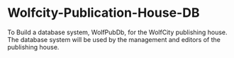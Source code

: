 # Wolfcity-Publication-House-DB
To Build a database system, WolfPubDb, for the WolfCity publishing house. The database system will be used by the management and editors of the publishing house.
